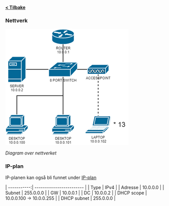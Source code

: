 [**< Tilbake**](index.md)

### Nettverk

![](Images\2022-03-15-14-02-17-image.png)

_Diagram over nettverket_

### IP-plan

IP-planen kan også bli funnet under [IP-plan](info.md)

| -----------:| ------------------------ |
| Type        | IPv4                     |
| Adresse     | 10.0.0.0                 |
| Subnet      | 255.0.0.0                |
| GW          | 10.0.0.1                 |
| DC          | 10.0.0.2                 |
| DHCP scope  | 10.0.0.100 -> 10.0.0.255 |
| DHCP subnet | 255.0.0.0                |
